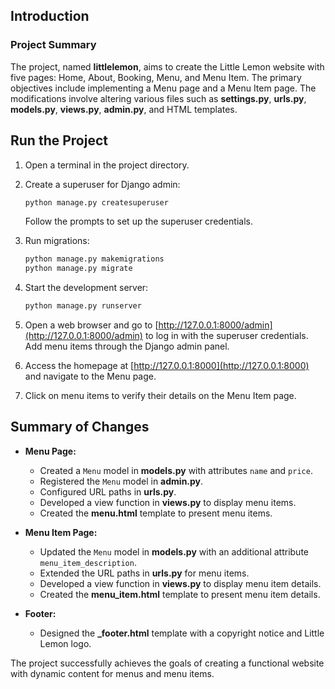 ## **Introduction**

### **Project Summary**

The project, named **littlelemon**, aims to create the Little Lemon website with five pages: Home, About, Booking, Menu, and Menu Item. The primary objectives include implementing a Menu page and a Menu Item page. The modifications involve altering various files such as **settings.py**, **urls.py**, **models.py**, **views.py**, **admin.py**, and HTML templates.

## **Run the Project**

1. Open a terminal in the project directory.
2. Create a superuser for Django admin:

    ```bash
    python manage.py createsuperuser
    ```

   Follow the prompts to set up the superuser credentials.

3. Run migrations:

    ```bash
    python manage.py makemigrations
    python manage.py migrate
    ```

4. Start the development server:

    ```bash
    python manage.py runserver
    ```

5. Open a web browser and go to [http://127.0.0.1:8000/admin](http://127.0.0.1:8000/admin) to log in with the superuser credentials. Add menu items through the Django admin panel.

6. Access the homepage at [http://127.0.0.1:8000](http://127.0.0.1:8000) and navigate to the Menu page.

7. Click on menu items to verify their details on the Menu Item page.

## **Summary of Changes**

- **Menu Page:**
  - Created a `Menu` model in **models.py** with attributes `name` and `price`.
  - Registered the `Menu` model in **admin.py**.
  - Configured URL paths in **urls.py**.
  - Developed a view function in **views.py** to display menu items.
  - Created the **menu.html** template to present menu items.

- **Menu Item Page:**
  - Updated the `Menu` model in **models.py** with an additional attribute `menu_item_description`.
  - Extended the URL paths in **urls.py** for menu items.
  - Developed a view function in **views.py** to display menu item details.
  - Created the **menu_item.html** template to present menu item details.

- **Footer:**
  - Designed the **_footer.html** template with a copyright notice and Little Lemon logo.

The project successfully achieves the goals of creating a functional website with dynamic content for menus and menu items.
